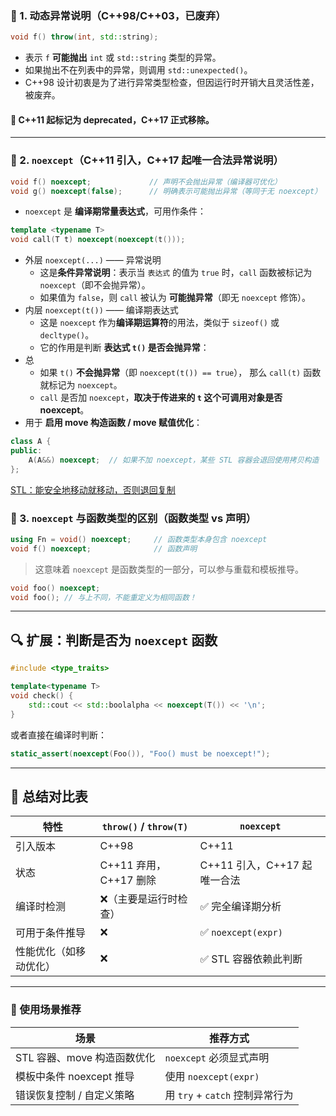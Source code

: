 ### 🧱 1. 动态异常说明（C++98/C++03，**已废弃**）

```cpp
void f() throw(int, std::string);
```
-   表示 `f` **可能抛出** `int` 或 `std::string` 类型的异常。
-   如果抛出不在列表中的异常，则调用 `std::unexpected()`。
-   C++98 设计初衷是为了进行异常类型检查，但因运行时开销大且灵活性差，被废弃。

#### 🚫 C++11 起标记为 deprecated，C++17 正式移除。

---

### 🧊 2. `noexcept`（C++11 引入，C++17 起唯一合法异常说明）

```cpp
void f() noexcept;             // 声明不会抛出异常（编译器可优化）
void g() noexcept(false);      // 明确表示可能抛出异常（等同于无 noexcept）
```

-   `noexcept` 是 **编译期常量表达式**，可用作条件：

```cpp
template <typename T>
void call(T t) noexcept(noexcept(t()));
```
- 外层 `noexcept(...)` —— 异常说明
	- 这是**条件异常说明**：表示当 `表达式` 的值为 `true` 时，`call` 函数被标记为 `noexcept`（即不会抛异常）。
	- 如果值为 `false`，则 `call` 被认为 **可能抛异常**（即无 `noexcept` 修饰）。
- 内层 `noexcept(t())` —— 编译期表达式
	- 这是 `noexcept` 作为**编译期运算符**的用法，类似于 `sizeof()` 或 `decltype()`。
	- 它的作用是判断 **表达式 `t()` 是否会抛异常**：
- 总
	- 如果 `t()` **不会抛异常**（即 `noexcept(t()) == true`），  那么 `call(t)` 函数就标记为 `noexcept`。
	- `call` 是否加 `noexcept`，**取决于传进来的 `t` 这个可调用对象是否 noexcept**。
-   用于 **启用 move 构造函数 / move 赋值优化**：

```cpp
class A {
public:
    A(A&&) noexcept;  // 如果不加 noexcept，某些 STL 容器会退回使用拷贝构造
};
```
[STL：能安全地移动就移动，否则退回复制](../容器/容器的构造/STL：能安全地移动就移动，否则退回复制.md)


### 🧪 3. `noexcept` 与函数类型的区别（函数类型 vs 声明）

```cpp
using Fn = void() noexcept;     // 函数类型本身包含 noexcept
void f() noexcept;              // 函数声明
```

> 这意味着 `noexcept` 是函数类型的一部分，可以参与重载和模板推导。

```cpp
void foo() noexcept;
void foo(); // 与上不同，不能重定义为相同函数！
```

---

## 🔍 扩展：判断是否为 `noexcept` 函数

```cpp
#include <type_traits>

template<typename T>
void check() {
    std::cout << std::boolalpha << noexcept(T()) << '\n';
}
```

或者直接在编译时判断：

```cpp
static_assert(noexcept(Foo()), "Foo() must be noexcept!");
```

---

## 🧠 总结对比表

| 特性 | `throw()` / `throw(T)` | `noexcept` |
| --- | --- | --- |
| 引入版本 | C++98 | C++11 |
| 状态 | C++11 弃用，C++17 删除 | C++11 引入，C++17 起唯一合法 |
| 编译时检测 | ❌（主要是运行时检查） | ✅ 完全编译期分析 |
| 可用于条件推导 | ❌ | ✅ `noexcept(expr)` |
| 性能优化（如移动优化） | ❌ | ✅ STL 容器依赖此判断 |

---

### 🎯 使用场景推荐

| 场景 | 推荐方式 |
| --- | --- |
| STL 容器、move 构造函数优化 | `noexcept` 必须显式声明 |
| 模板中条件 noexcept 推导 | 使用 `noexcept(expr)` |
| 错误恢复控制 / 自定义策略 | 用 `try` + `catch` 控制异常行为 |
